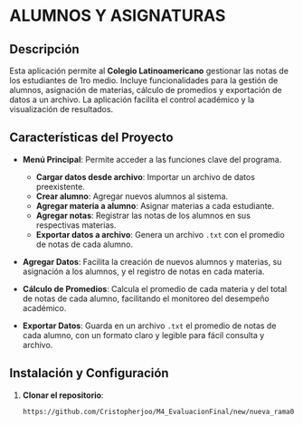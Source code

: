 # ALUMNOS Y ASIGNATURAS

## Descripción

Esta aplicación permite al **Colegio Latinoamericano** gestionar las notas de los estudiantes de 1ro medio. 
Incluye funcionalidades para la gestión de alumnos, asignación de materias, cálculo de promedios y exportación de datos a un archivo.
La aplicación facilita el control académico y la visualización de resultados.

## Características del Proyecto

- **Menú Principal**: Permite acceder a las funciones clave del programa.
  - **Cargar datos desde archivo**: Importar un archivo de datos preexistente.
  - **Crear alumno**: Agregar nuevos alumnos al sistema.
  - **Agregar materia a alumno**: Asignar materias a cada estudiante.
  - **Agregar notas**: Registrar las notas de los alumnos en sus respectivas materias.
  - **Exportar datos a archivo**: Genera un archivo `.txt` con el promedio de notas de cada alumno.

- **Agregar Datos**: Facilita la creación de nuevos alumnos y materias, su asignación a los alumnos, y el registro de notas en cada materia.

- **Cálculo de Promedios**: Calcula el promedio de cada materia y del total de notas de cada alumno, facilitando el monitoreo del desempeño académico.

- **Exportar Datos**: Guarda en un archivo `.txt` el promedio de notas de cada alumno, con un formato claro y legible para fácil consulta y archivo.

## Instalación y Configuración

1. **Clonar el repositorio**:
   ```bash
   https://github.com/Cristopherjoo/M4_EvaluacionFinal/new/nueva_rama02

